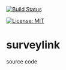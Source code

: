 [![Build Status](https://www.travis-ci.com/mohanrvce/surveylink.svg?branch=main)](https://www.travis-ci.com/mohanrvce/surveylink)

[![License: MIT](https://img.shields.io/badge/License-MIT-yellow.svg)](https://opensource.org/licenses/MIT)

# surveylink
source code
